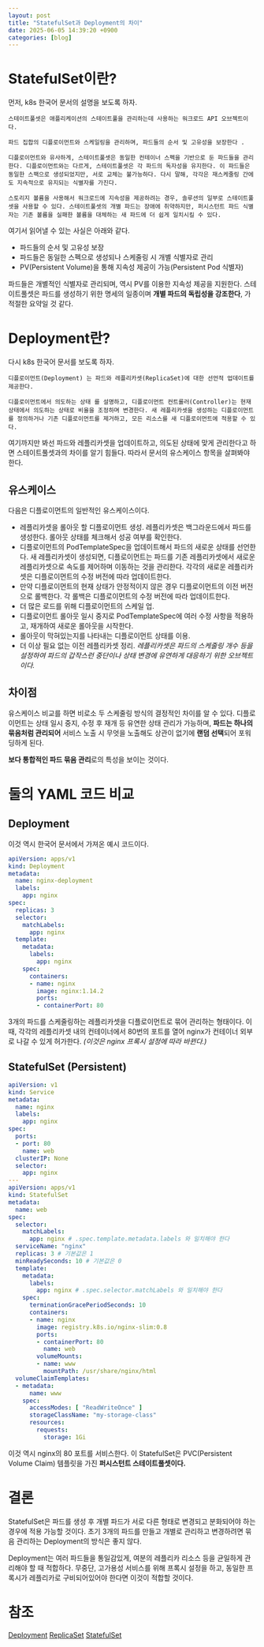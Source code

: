 ```yaml
---
layout: post
title: "StatefulSet과 Deployment의 차이"
date: 2025-06-05 14:39:20 +0900
categories: [blog]
---
```

# StatefulSet이란?

먼저, k8s 한국어 문서의 설명을 보도록 하자.

```text
스테이트풀셋은 애플리케이션의 스테이트풀을 관리하는데 사용하는 워크로드 API 오브젝트이다.

파드 집합의 디플로이먼트와 스케일링을 관리하며, 파드들의 순서 및 고유성을 보장한다 .

디플로이먼트와 유사하게, 스테이트풀셋은 동일한 컨테이너 스펙을 기반으로 둔 파드들을 관리한다. 디플로이먼트와는 다르게, 스테이트풀셋은 각 파드의 독자성을 유지한다. 이 파드들은 동일한 스팩으로 생성되었지만, 서로 교체는 불가능하다. 다시 말해, 각각은 재스케줄링 간에도 지속적으로 유지되는 식별자를 가진다.

스토리지 볼륨을 사용해서 워크로드에 지속성을 제공하려는 경우, 솔루션의 일부로 스테이트풀셋을 사용할 수 있다. 스테이트풀셋의 개별 파드는 장애에 취약하지만, 퍼시스턴트 파드 식별자는 기존 볼륨을 실패한 볼륨을 대체하는 새 파드에 더 쉽게 일치시킬 수 있다.
```
여기서 읽어낼 수 있는 사실은 아래와 같다.

- 파드들의 순서 및 고유성 보장
- 파드들은 동일한 스펙으로 생성되나 스케줄링 시 개별 식별자로 관리
- PV(Persistent Volume)을 통해 지속성 제공이 가능(Persistent Pod 식별자)

파드들은 개별적인 식별자로 관리되며, 역시 PV를 이용한 지속성 제공을 지원한다.
스테이트풀셋은 파드를 생성하기 위한 명세의 일종이며 **개별 파드의 독립성을 강조한다**, 가 적절한 요약일 것 같다.

# Deployment란?
다시 k8s 한국어 문서를 보도록 하자.

```text
디플로이먼트(Deployment) 는 파드와 레플리카셋(ReplicaSet)에 대한 선언적 업데이트를 제공한다.

디플로이먼트에서 의도하는 상태 를 설명하고, 디플로이먼트 컨트롤러(Controller)는 현재 상태에서 의도하는 상태로 비율을 조정하며 변경한다. 새 레플리카셋을 생성하는 디플로이먼트를 정의하거나 기존 디플로이먼트를 제거하고, 모든 리소스를 새 디플로이먼트에 적용할 수 있다. 
```

여기까지만 봐선 파드와 레플리카셋을 업데이트하고, 의도된 상태에 맞게 관리한다고 하면 스테이트풀셋과의 차이를 알기 힘들다.
따라서 문서의 유스케이스 항목을 살펴봐야 한다.

## 유스케이스

다음은 디플로이먼트의 일반적인 유스케이스이다.

- 레플리카셋을 롤아웃 할 디플로이먼트 생성. 레플리카셋은 백그라운드에서 파드를 생성한다. 롤아웃 상태를 체크해서 성공 여부를 확인한다.
- 디플로이먼트의 PodTemplateSpec을 업데이트해서 파드의 새로운 상태를 선언한다. 새 레플리카셋이 생성되면, 디플로이먼트는 파드를 기존 레플리카셋에서 새로운 레플리카셋으로 속도를 제어하며 이동하는 것을 관리한다. 각각의 새로운 레플리카셋은 디플로이먼트의 수정 버전에 따라 업데이트한다.
- 만약 디플로이먼트의 현재 상태가 안정적이지 않은 경우 디플로이먼트의 이전 버전으로 롤백한다. 각 롤백은 디플로이먼트의 수정 버전에 따라 업데이트한다.
- 더 많은 로드를 위해 디플로이먼트의 스케일 업.
- 디플로이먼트 롤아웃 일시 중지로 PodTemplateSpec에 여러 수정 사항을 적용하고, 재개하여 새로운 롤아웃을 시작한다.
- 롤아웃이 막혀있는지를 나타내는 디플로이먼트 상태를 이용.
- 더 이상 필요 없는 이전 레플리카셋 정리.
*레플리카셋은 파드의 스케줄링 개수 등을 설정하여 파드의 갑작스런 중단이나 상태 변경에 유연하게 대응하기 위한 오브젝트이다.*

## 차이점

유스케이스 비교를 하면 비로소 두 스케줄링 방식의 결정적인 차이를 알 수 있다.
디플로이먼트는 상태 일시 중지, 수정 후 재개 등 유연한 상태 관리가 가능하며, **파드는 하나의 묶음처럼 관리되어** 서비스 노출 시 무엇을 노출해도 상관이 없기에 **랜덤 선택**되어 포워딩하게 된다.

**보다 통합적인 파드 묶음 관리**로의 특성을 보이는 것이다.

# 둘의 YAML 코드 비교

## Deployment
이것 역시 한국어 문서에서 가져온 예시 코드이다.
```yaml
apiVersion: apps/v1
kind: Deployment
metadata:
  name: nginx-deployment
  labels:
    app: nginx
spec:
  replicas: 3
  selector:
    matchLabels:
      app: nginx
  template:
    metadata:
      labels:
        app: nginx
    spec:
      containers:
      - name: nginx
        image: nginx:1.14.2
        ports:
        - containerPort: 80
```

3개의 파드를 스케줄링하는 레플리카셋을 디플로이먼트로 묶어 관리하는 형태이다.
이 때, 각각의 레플리카셋 내의 컨테이너에서 80번의 포트를 열어 nginx가 컨테이너 외부로 나갈 수 있게 허가한다. *(이것은 nginx 프록시 설정에 따라 바뀐다.)*

## StatefulSet (Persistent)

```yaml
apiVersion: v1
kind: Service
metadata:
  name: nginx
  labels:
    app: nginx
spec:
  ports:
  - port: 80
    name: web
  clusterIP: None
  selector:
    app: nginx
---
apiVersion: apps/v1
kind: StatefulSet
metadata:
  name: web
spec:
  selector:
    matchLabels:
      app: nginx # .spec.template.metadata.labels 와 일치해야 한다
  serviceName: "nginx"
  replicas: 3 # 기본값은 1
  minReadySeconds: 10 # 기본값은 0
  template:
    metadata:
      labels:
        app: nginx # .spec.selector.matchLabels 와 일치해야 한다
    spec:
      terminationGracePeriodSeconds: 10
      containers:
      - name: nginx
        image: registry.k8s.io/nginx-slim:0.8
        ports:
        - containerPort: 80
          name: web
        volumeMounts:
        - name: www
          mountPath: /usr/share/nginx/html
  volumeClaimTemplates:
  - metadata:
      name: www
    spec:
      accessModes: [ "ReadWriteOnce" ]
      storageClassName: "my-storage-class"
      resources:
        requests:
          storage: 1Gi
```

이것 역시 nginx의 80 포트를 서비스한다. 이 StatefulSet은 PVC(Persistent Volume Claim) 템플릿을 가진 **퍼시스턴트 스테이트풀셋이다.**

# 결론

StatefulSet은 파드를 생성 후 개별 파드가 서로 다른 형태로 변경되고 분화되어야 하는 경우에 적용 가능할 것이다. 초기 3개의 파드를 만들고 개별로 관리하고 변경하려면 묶음 관리하는 Deployment의 방식은 좋지 않다.

Deployment는 여러 파드들을 통일감있게, 여분의 레플리카 리소스 등을 균일하게 관리해야 할 때 적합하다. 무중단, 고가용성 서비스를 위해 프록시 설정을 하고, 동일한 프록시가 레플리카로 구비되어있어야 한다면 이것이 적합할 것이다.

# 참조

[Deployment](https://kubernetes.io/ko/docs/concepts/workloads/controllers/deployment/)
[ReplicaSet](https://kubernetes.io/ko/docs/concepts/workloads/controllers/replicaset/)
[StatefulSet](https://kubernetes.io/ko/docs/concepts/workloads/controllers/statefulset/)
